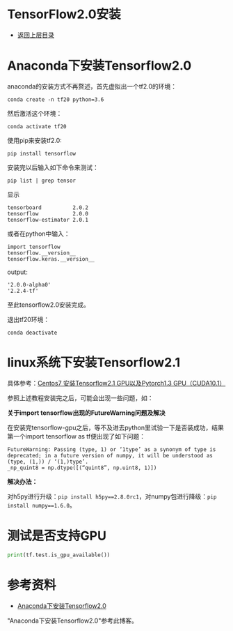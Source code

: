 # TensorFlow2.0安装

* [返回上层目录](../tensorflow2.0.md)

# Anaconda下安装Tensorflow2.0

anaconda的安装方式不再赘述，首先虚拟出一个tf2.0的环境：

```shell
conda create -n tf20 python=3.6
```

然后激活这个环境：

```shell
conda activate tf20
```

使用pip来安装tf2.0:

```shell
pip install tensorflow
```

安装完以后输入如下命令来测试：

```shell
pip list | grep tensor
```

显示

```shell
tensorboard          2.0.2              
tensorflow           2.0.0              
tensorflow-estimator 2.0.1  
```

或者在python中输入：

```shell
import tensorflow
tensorflow.__version__
tensorflow.keras.__version__
```

output:

```shell
'2.0.0-alpha0'
'2.2.4-tf'
```

至此tensorflow2.0安装完成。

退出tf20环境：

```shell
conda deactivate
```



# linux系统下安装Tensorflow2.1

具体参考：[Centos7 安装Tensorflow2.1 GPU以及Pytorch1.3 GPU（CUDA10.1）](https://blog.csdn.net/qq_37541097/article/details/103933366)

参照上述教程安装完之后，可能会出现一些问题，如：

**关于import tensorflow出现的FutureWarning问题及解决**

在安装完tensorflow-gpu之后，等不及进去python里试验一下是否装成功，结果第一个import tensorflow as tf便出现了如下问题：

```
FutureWarning: Passing (type, 1) or ‘1type’ as a synonym of type is deprecated; in a future version of numpy, it will be understood as (type, (1,)) / ‘(1,)type’.
_np_quint8 = np.dtype([(“quint8”, np.uint8, 1)])
```

**解决办法：**

对h5py进行升级：`pip install h5py==2.8.0rc1`，对numpy包进行降级：`pip install numpy==1.6.0`。



# 测试是否支持GPU

```python
print(tf.test.is_gpu_available())
```



# 参考资料

* [Anaconda下安装Tensorflow2.0](https://blog.csdn.net/PecoHe/article/details/91356275)

"Anaconda下安装Tensorflow2.0"参考此博客。



